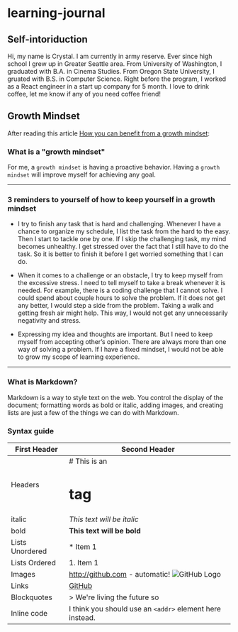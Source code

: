 # learning-journal

## Self-intoriduction

Hi, my name is Crystal. I am currently in army reserve. Ever since high school I grew up in Greater Seattle area. From University of Washington, I graduated with B.A. in Cinema Studies. From Oregon State University, I gruated with B.S. in Computer Science. Right before the program, I worked as a React engineer in a start up company for 5 month. I love to drink coffee, let me know if any of you need coffee friend!

## Growth Mindset
After reading this article [How you can benefit from a growth mindset](https://www.atlassian.com/blog/inside-atlassian/growth-mindset):

### What is a "growth mindset"
For me, a `growth mindset` is having a proactive behavior.
Having a `growth mindset` will improve myself for achieving any goal.

***

### 3 reminders to yourself of how to keep yourself in a growth mindset

 - I try to finish any task that is hard and challenging. Whenever I have a chance to organize my schedule, I list the task from the hard to the easy. Then I start to tackle one by one. If I skip the challenging task, my mind becomes unhealthy. I get stressed over the fact that I still have to do the task. So it is better to finish it before I get worried something that I can do.

- When it comes to a challenge or an obstacle, I try to keep myself from the excessive stress. I need to tell myself to take a break whenever it is needed. For example, there is a coding challenge that I cannot solve. I could spend about couple hours to solve the problem. If it does not get any better, I would step a side from the problem. Taking a walk and getting fresh air might help. This way, I would not get any unnecessarily negativity and stress.

- Expressing my idea and thoughts are important. But I need to keep myself from accepting other’s opinion. There are always more than one way of solving a problem. If I have a fixed mindset, I would not be able to grow my scope of learning experience.


***

### What is Markdown?
Markdown is a way to style text on the web. You control the display of the document; formatting words as bold or italic, adding images, and creating lists are just a few of the things we can do with Markdown.
### Syntax guide
First Header | Second Header
------------ | -------------
Headers | # This is an <h1> tag
italic | *This text will be italic*
bold | **This text will be bold**
Lists Unordered | * Item 1
Lists Ordered  | 1. Item 1
Images | http://github.com - automatic! ![GitHub Logo](/images/logo.png)
Links | [GitHub](http://github.com)
Blockquotes | > We're living the future so
Inline code | I think you should use an `<addr>` element here instead.
